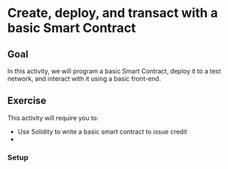 # Create, deploy, and transact with a basic Smart Contract
## Goal
In this activity, we will program a basic Smart Contract, deploy it to a test network, and interact with it using a basic front-end. 

## Exercise
This activity will require you to:
* Use Solidity to write a basic smart contract to issue credit
* 

### Setup